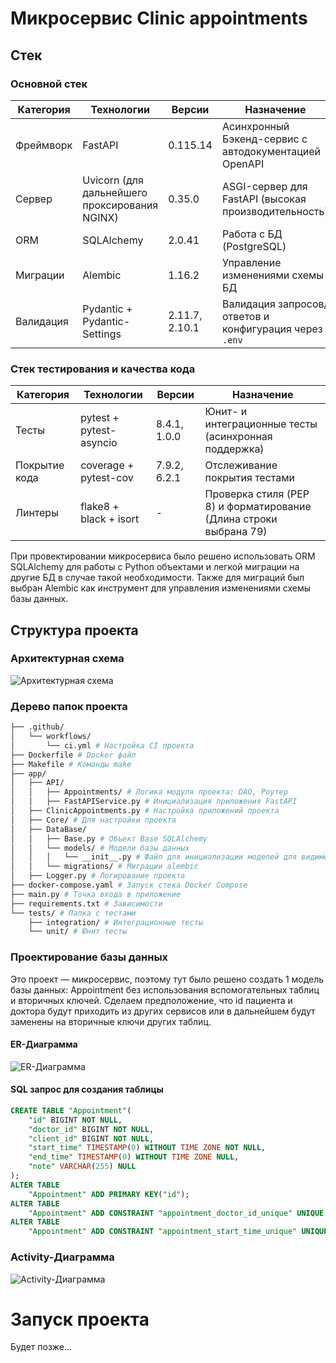 # Микросервис Clinic appointments

## Стек
### Основной стек
| Категория       | Технологии               | Версии      | Назначение                                                                 |
|----------------|--------------------------|------------|----------------------------------------------------------------------------|
| Фреймворк      | FastAPI                  | 0.115.14   | Асинхронный Бэкенд-сервис с автодокументацией OpenAPI                                 |
| Сервер         | Uvicorn (для дальнейшего проксирования NGINX)         | 0.35.0 | ASGI-сервер для FastAPI (высокая производительность)                      |
| ORM            | SQLAlchemy               | 2.0.41     | Работа с БД (PostgreSQL)                                                  |
| Миграции       | Alembic                  | 1.16.2     | Управление изменениями схемы БД                                           |
| Валидация      | Pydantic + Pydantic-Settings | 2.11.7, 2.10.1 | Валидация запросов/ответов и конфигурация через `.env`                   |

### Стек тестирования и качества кода
| Категория      | Технологии               | Версии    | Назначение                                                                |
|---------------|--------------------------|----------|---------------------------------------------------------------------------|
| Тесты         | pytest + pytest-asyncio  | 8.4.1, 1.0.0 | Юнит- и интеграционные тесты (асинхронная поддержка)                     |
| Покрытие кода | coverage + pytest-cov    | 7.9.2, 6.2.1 | Отслеживание покрытия тестами                                           |
| Линтеры       | flake8 + black + isort   | -        | Проверка стиля (PEP 8) и форматирование (Длина строки выбрана 79)                                  |

При провектировании микросервиса было решено использовать ORM SQLAlchemy для работы с Python объектами и легкой миграции на другие БД в случае такой необходимости. Также для миграций был выбран Alembic как инструмент для управления изменениями схемы базы данных.


## Структура проекта
### Архитектурная схема
![Архитектурная схема](https://i.ibb.co/67xfLZnW/image.png)
### Дерево папок проекта
```bash
├── .github/
│   └── workflows/
│       └── ci.yml # Настройка CI проекта
├── Dockerfile # Docker файл
├── Makefile # Команды make
├── app/
│   ├── API/
│   │   ├── Appointments/ # Логика модуля проекта: DAO, Роутер
│   │   ├── FastAPIService.py # Инициализация приложения FastAPI
│   ├── ClinicAppointments.py # Настройка приложений проекта
│   ├── Core/ # Для настройки проекта
│   ├── DataBase/
│   │   ├── Base.py # Объект Base SQLAlchemy
│   │   └── models/ # Модели базы данных
│   │   │   └── __init__.py # Файл для инициализации моделей для видимости Alembic
│   │   └── migrations/ # Миграции alembic
│   ├── Logger.py # Логирование проекта
├── docker-compose.yaml # Запуск стека Docker Compose
├── main.py # Точка входа в приложение
├── requirements.txt # Зависимости
└── tests/ # Папка с тестами
    ├── integration/ # Интеграционные тесты
    └── unit/ # Юнит тесты
```

### Проектирование базы данных
Это проект — микросервис, поэтому тут было решено создать 1 модель базы данных: Appointment без использования вспомогательных таблиц и вторичных ключей. Сделаем предположение, что id пациента и доктора будут приходить из других сервисов или в дальнейшем будут заменены на вторичные ключи других таблиц.
#### ER-Диаграмма
![ER-Диаграмма](https://i.ibb.co/ynxrKynR/ERD.png)

#### SQL запрос для создания таблицы
```sql
CREATE TABLE "Appointment"(
    "id" BIGINT NOT NULL,
    "doctor_id" BIGINT NOT NULL,
    "client_id" BIGINT NOT NULL,
    "start_time" TIMESTAMP(0) WITHOUT TIME ZONE NOT NULL,
    "end_time" TIMESTAMP(0) WITHOUT TIME ZONE NULL,
    "note" VARCHAR(255) NULL
);
ALTER TABLE
    "Appointment" ADD PRIMARY KEY("id");
ALTER TABLE
    "Appointment" ADD CONSTRAINT "appointment_doctor_id_unique" UNIQUE("doctor_id");
ALTER TABLE
    "Appointment" ADD CONSTRAINT "appointment_start_time_unique" UNIQUE("start_time");
```

### Activity-Диаграмма
![Activity-Диаграмма](https://i.ibb.co/BV0dLSx8/Activity.png)

# Запуск проекта
Будет позже...
